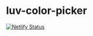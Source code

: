 # luv-color-picker

[![Netlify Status](https://api.netlify.com/api/v1/badges/dd2dba0f-a0aa-401a-963d-fa12c3217930/deploy-status)](https://app.netlify.com/sites/luv-color-picker/deploys)
